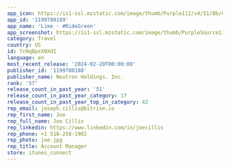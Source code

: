 ```yaml
---
app_icon: https://is1-ssl.mzstatic.com/image/thumb/Purple112/v4/51/8b/e4/518be4d0-75be-9a43-760a-8b5e1f0e27b9/AppIcon-0-0-1x_U007emarketing-0-5-0-85-220.png/1024x1024bb.png
app_id: '1199780189'
app_name: 'Lime - #RideGreen'
app_screenshot: https://is1-ssl.mzstatic.com/image/thumb/PurpleSource116/v4/be/ef/e8/beefe8f1-a8e4-29d7-8c46-8341e2587bf5/fc2afc78-9bb5-4e7d-9523-6d7faff2d1cd_en_L_1.jpg/1242x2688bb.png
category: Travel
country: US
id: TcHq8psX0XdI
language: en
most_recent_release: '2024-02-20T00:00:00'
publisher_id: '1199780188'
publisher_name: Neutron Holdings. Inc.
rank: '57'
release_count_in_past_year: '51'
release_count_in_past_year_category: 17
release_count_in_past_year_top_in_category: 42
rep_email: joseph.cillis@bitrise.io
rep_first_name: Joe
rep_full_name: Joe Cillis
rep_linkedin: https://www.linkedin.com/in/joecillis
rep_phone: +1 518-258-1902
rep_photo: joe.jpg
rep_title: Account Manager
store: itunes_connect
---
```

